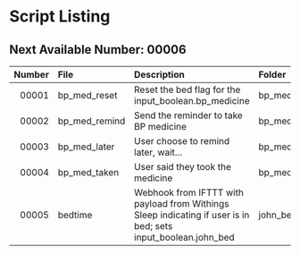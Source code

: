 # Script Listing

## Next Available Number: 00006

| Number | File | Description | Folder | 
|-------:|:-----|:------------|:-------|
| 00001 | bp_med_reset | Reset the bed flag for the input_boolean.bp_medicine | bp_medicine |
| 00002 | bp_med_remind | Send the reminder to take BP medicine | bp_medicine |
| 00003 | bp_med_later | User choose to remind later, wait... | bp_medicine |
| 00004 | bp_med_taken | User said they took the medicine | bp_medicine |
| 00005 | bedtime | Webhook from IFTTT with payload from Withings Sleep indicating if user is in bed; sets input_boolean.john_bed | john_bed |
